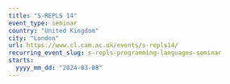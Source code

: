 ```yaml
---
title: "S-REPLS 14"
event_type: seminar
country: "United Kingdom"
city: "London"
url: https://www.cl.cam.ac.uk/events/s-repls14/
recurring_event_slug: s-repls-programming-languages-seminar
starts:
  yyyy_mm_dd: "2024-03-08"
---
```

